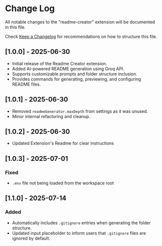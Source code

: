 # Change Log

All notable changes to the "readme-creator" extension will be documented in this file.

Check [Keep a Changelog](http://keepachangelog.com/) for recommendations on how to structure this file.

## [1.0.0] - 2025-06-30

- Initial release of the Readme Creator extension.
- Added AI-powered README generation using Groq API.
- Supports customizable prompts and folder structure inclusion.
- Provides commands for generating, previewing, and configuring README files.

## [1.0.1] - 2025-06-30

- Removed `readmeGenerator.maxDepth` from settings as it was unused.
- Minor internal refactoring and cleanup.

## [1.0.2] - 2025-06-30

- Updated Extension's Readme for clear instructions  

## [1.0.3] - 2025-07-01
### Fixed
- `.env` file not being loaded from the workspace root

## [1.1.0] - 2025-07-14
### Added
- Automatically includes `.gitignore` entries when generating the folder structure.
- Updated input placeholder to inform users that `.gitignore` files are ignored by default.
